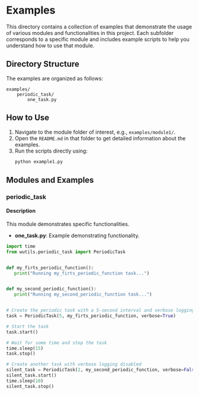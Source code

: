 # Examples

This directory contains a collection of examples that demonstrate the usage of various modules and functionalities in this project. Each subfolder corresponds to a specific module and includes example scripts to help you understand how to use that module.

## Directory Structure

The examples are organized as follows:

```
examples/
    periodic_task/
        one_task.py
```

## How to Use

1. Navigate to the module folder of interest, e.g., `examples/module1/`.
2. Open the `README.md` in that folder to get detailed information about the examples.
3. Run the scripts directly using:
   ```bash
   python example1.py
   ```

## Modules and Examples

### periodic_task

#### Description
This module demonstrates specific functionalities.


- **one_task.py**: Example demonstrating functionality.
 ```python
import time
from wutils.periodic_task import PeriodicTask


def my_firts_periodic_function():
    print("Running my_firts_periodic_function task...")


def my_second_periodic_function():
    print("Running my_second_periodic_function task...")


# Create the periodic task with a 5-second interval and verbose logging enabled
task = PeriodicTask(5, my_firts_periodic_function, verbose=True)

# Start the task
task.start()

# Wait for some time and stop the task
time.sleep(15)
task.stop()

# Create another task with verbose logging disabled
silent_task = PeriodicTask(2, my_second_periodic_function, verbose=False)
silent_task.start()
time.sleep(10)
silent_task.stop()
  ```


